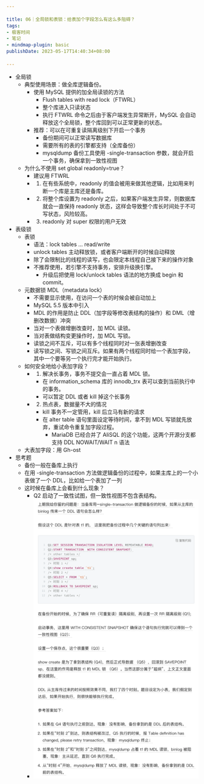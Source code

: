 ```yaml
---

title: 06｜全局锁和表锁：给表加个字段怎么有这么多阻碍？
tags:
- 极客时间
- 笔记
- mindmap-plugin: basic
publishDate: 2023-05-17T14:40:34+08:00

---
```


- 全局锁
  - 典型使用场景：做全库逻辑备份。
    - 使用 MySQL 提供的加全局读锁的方法
      - Flush tables with read lock（FTWRL）
      - 整个库进入只读状态
      - 执行 FTWRL 命令之后由于客户端发生异常断开，MySQL 会自动释放这个全局锁，整个库回到可以正常更新的状态。
    - 推荐：可以在可重复读隔离级别下开启一个事务
      - 备份期间可以正常读写数据库
      - 需要所有的表的引擎都支持（全库备份）
      - mysqldump 备份工具使用 -single-transaction 参数，就会开启一个事务，确保拿到一致性视图
  - 为什么不使用 set global readonly=true？
    - 建议用 FTWRL
    - 1. 在有些系统中，readonly 的值会被用来做其他逻辑，比如用来判断一个库是主库还是备库。
    - 2. 将整个库设置为 readonly 之后，如果客户端发生异常，则数据库就会一直保持 readonly 状态，这样会导致整个库长时间处于不可写状态，风险较高。
    - 3. readonly 对 super 权限的用户无效
- 表级锁
  - 表锁
    - 语法：lock tables … read/write
    - unlock tables 主动释放锁，或者客户端断开的时候自动释放
    - 除了会限制比的线程的读写，也会限定本线程自己接下来的操作对象
    - 不推荐使用，若引擎不支持事务，安排升级换引擎。
      - 升级后把使用 lock/unlock tables 语法的地方换成 begin 和 commit。
  - 元数据锁 MDL（metadata lock）
    - 不需要显示使用，在访问一个表的时候会被自动加上
    - MySQL 5.5 版本中引入
    - MDL 的作用是防止 DDL（加字段等修改表结构的操作）和 DML（增删改数据）冲突
    - 当对一个表做增删改查时，加 MDL 读锁。
    - 当对表做结构变更操作时，加 MDL 写锁。
    - 读锁之间不互斥，可以有多个线程同时对一张表增删改查
    - 读写锁之间、写锁之间互斥。如果有两个线程同时给一个表加字段，其中一个要等另一个执行完才能开始执行。
  - 如何安全地给小表加字段？
    - 1. 解决长事务，事务不提交会一直占着 MDL 锁。
      - 在 information_schema 库的 innodb_trx 表可以查到当前执行中的事务。
      - 可以暂定 DDL 或者 kill 掉这个长事务
    - 2. 热点表，数据量不大的情况
      - kill 事务不一定管用，kill 后立马有新的请求
      - 在 alter table 语句里面设定等待时间，拿不到 MDL 写锁就先放弃，重试命令重复加字段过程。
        - MariaDB 已经合并了 AliSQL 的这个功能，这两个开源分支都支持 DDL NOWAIT/WAIT n 语法
  - 大表加字段：用 Gh-ost
- 思考题
  - 备份一般在备库上执行
  - 在用 -single-transaction 方法做逻辑备份的过程中，如果主库上的一个小表做了一个 DDL，比如给一个表加了一列
  - 这时候在备库上会看到什么现象？
    - Q2 启动了一致性试图，但一致性视图不包含表结构。
    - ![image.png](https://raw.githubusercontent.com/11ze/static/main/images/mysql45-06-1.png)
